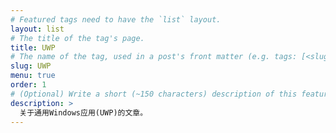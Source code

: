 ```yaml
---
# Featured tags need to have the `list` layout.
layout: list
# The title of the tag's page.
title: UWP
# The name of the tag, used in a post's front matter (e.g. tags: [<slug>]).
slug: UWP
menu: true
order: 1
# (Optional) Write a short (~150 characters) description of this featured tag.
description: >
  关于通用Windows应用(UWP)的文章。
---
```

